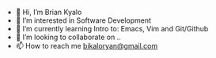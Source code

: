 - 👋 Hi, I’m Brian Kyalo
- 👀 I’m interested in Software Development
- 🌱 I’m currently learning Intro to: Emacs, Vim and Git/Github
- 💞️ I’m looking to collaborate on ..
- 📫 How to reach me bikaloryan@gmail.com

<!---
3000kyalos/3000kyalos is a ✨ special ✨ repository because its `README.md` (this file) appears on your GitHub profile.
You can click the Preview link to take a look at your changes.
--->
